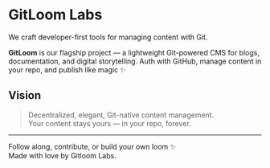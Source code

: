 # GitLoom Labs

We craft developer-first tools for managing content with Git.

**GitLoom** is our flagship project — a lightweight Git-powered CMS for blogs, documentation, and digital storytelling. Auth with GitHub, manage content in your repo, and publish like magic ✨

## Vision

> Decentralized, elegant, Git-native content management.  
> Your content stays yours — in your repo, forever.

---

Follow along, contribute, or build your own loom ✨  
Made with love by Gitloom Labs.
